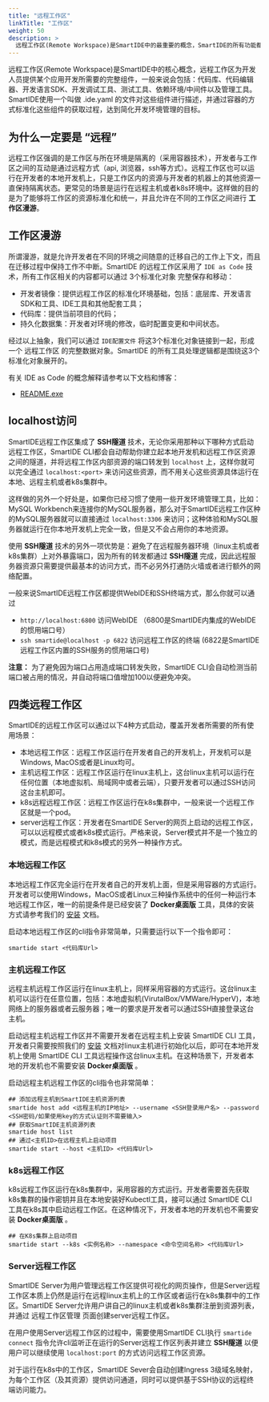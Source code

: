 ```yaml
---
title: "远程工作区"
linkTitle: "工作区"
weight: 50
description: >
  远程工作区(Remote Workspace)是SmartIDE中的最重要的概念，SmartIDE的所有功能都是围绕远程工作区展开的。SmartIDE支持3种远程工作区运行模式，本地模式、远程模式和k8s模式。
---
```


远程工作区(Remote Workspace)是SmartIDE中的核心概念，远程工作区为开发人员提供某个应用开发所需要的完整组件，一般来说会包括：代码库、代码编辑器、开发语言SDK、开发调试工具、测试工具、依赖环境/中间件以及管理工具。SmartIDE使用一个叫做 .ide.yaml 的文件对这些组件进行描述，并通过容器的方式标准化这些组件的获取过程，达到简化开发环境管理的目标。

## 为什么一定要是 “远程”

远程工作区强调的是工作区与所在环境是隔离的（采用容器技术），开发者与工作区之间的互动是通过远程方式（api, 浏览器，ssh等方式）。远程工作区也可以运行在开发者的本地开发机上，只是工作区内的资源与开发者的机器上的其他资源一直保持隔离状态。更常见的场景是运行在远程主机或者k8s环境中。这样做的目的是为了能够将工作区的资源标准化和统一，并且允许在不同的工作区之间进行 **工作区漫游**。

## 工作区漫游

所谓漫游，就是允许开发者在不同的环境之间随意的迁移自己的工作上下文，而且在迁移过程中保持工作不中断。SmartIDE 的远程工作区采用了 `IDE as Code` 技术，所有工作区相关的内容都可以通过 3个标准化对象 完整保存和移动：

- 开发者镜像：提供远程工作区的标准化环境基础，包括：底层库、开发语言SDK和工具、IDE工具和其他配套工具；
- 代码库：提供当前项目的代码；
- 持久化数据集：开发者对环境的修改，临时配置变更和中间状态。

经过以上抽象，我们可以通过 `IDE配置文件` 将这3个标准化对象链接到一起，形成一个 远程工作区 的完整数据对象。SmartIDE 的所有工具处理逻辑都是围绕这3个标准化对象展开的。

有关 IDE as Code 的概念解释请参考以下文档和博客：

- [README.exe](/zh/blog/2022-0510-readme-exe/) 

## localhost访问

SmartIDE远程工作区集成了 **SSH隧道** 技术，无论你采用那种以下哪种方式启动远程工作区，SmartIDE CLI都会自动帮助你建立起本地开发机和远程工作区资源之间的隧道，并将远程工作区内部资源的端口转发到 `localhost` 上，这样你就可以完全通过 `localhost:<port>` 来访问这些资源，而不用关心这些资源具体运行在本地、远程主机或者k8s集群中。

这样做的另外一个好处是，如果你已经习惯了使用一些开发环境管理工具，比如：MySQL Workbench来连接你的MySQL服务器，那么对于SmartIDE远程工作区种的MySQL服务器就可以直接通过 `localhost:3306` 来访问；这种体验和MySQL服务器就运行在你本地开发机上完全一致，但是又不会占用你的本地资源。

使用 **SSH隧道** 技术的另外一项优势是：避免了在远程服务器环境（linux主机或者k8s集群）上对外暴露端口，因为所有的转发都通过 **SSH隧道** 完成，因此远程服务器资源只需要提供最基本的访问方式，而不必另外打通防火墙或者进行额外的网络配置。

一般来说SmartIDE远程工作区都提供WebIDE和SSH终端方式，那么你就可以通过

- `http://localhost:6800` 访问WebIDE （6800是SmartIDE内集成的WebIDE的惯用端口号）
- `ssh smartide@localhost -p 6822` 访问远程工作区的终端 (6822是SmartIDE远程工作区内置的SSH服务的惯用端口号)

**注意：** 为了避免因为端口占用造成端口转发失败，SmartIDE CLI会自动检测当前端口被占用的情况，并自动将端口值增加100以便避免冲突。

## 四类远程工作区

SmartIDE的远程工作区可以通过以下4种方式启动，覆盖开发者所需要的所有使用场景：

- 本地远程工作区：远程工作区运行在开发者自己的开发机上，开发机可以是Windows, MacOS或者是Linux均可。
- 主机远程工作区：远程工作区运行在linux主机上，这台linux主机可以运行在任何位置（本地虚拟机、局域网中或者云端），只要开发者可以通过SSH访问这台主机即可。
- k8s远程远程工作区：远程工作区运行在k8s集群中，一般来说一个远程工作区就是一个pod。
- server远程工作区：开发者在SmartIDE Server的网页上启动的远程工作区，可以以远程模式或者k8s模式运行。严格来说，Server模式并不是一个独立的模式，而是远程模式和k8s模式的另外一种操作方式。

### 本地远程工作区

本地远程工作区完全运行在开发者自己的开发机上面，但是采用容器的方式运行。开发者可以使用Windows，MacOS或者Linux三种操作系统中的任何一种运行本地远程工作区，唯一的前提条件是已经安装了 **Docker桌面版** 工具，具体的安装方式请参考我们的 [安装](/zh/docs/install) 文档。

启动本地远程工作区的cli指令非常简单，只需要运行以下一个指令即可：

```shell
smartide start <代码库Url>
```

### 主机远程工作区

远程主机远程工作区运行在linux主机上，同样采用容器的方式运行。这台linux主机可以运行在任意位置，包括：本地虚拟机(VirutalBox/VMWare/HyperV)，本地网络上的服务器或者云服务器；唯一的要求是开发者可以通过SSH直接登录这台主机。

启动远程主机远程工作区并不需要开发者在远程主机上安装 SmartIDE CLI 工具，开发者只需要按照我们的 [安装](/zh/docs/install) 文档对linux主机进行初始化以后，即可在本地开发机上使用 SmartIDE CLI 工具远程操作这台linux主机。在这种场景下，开发者本地的开发机也不需要安装 **Docker桌面版** 。

启动远程主机远程工作区的cli指令也非常简单：

```shell
## 添加远程主机到SmartIDE主机资源列表
smartide host add <远程主机的IP地址> --username <SSH登录用户名> --password <SSH密码/如果使用key的方式认证则不需要输入>
## 获取SmartIDE主机资源列表
smartide host list
## 通过<主机ID>在远程主机上启动项目
smartide start --host <主机ID> <代码库Url>
```

### k8s远程工作区

k8s远程工作区运行在k8s集群中，采用容器的方式运行。开发者需要首先获取k8s集群的操作密钥并且在本地安装好Kubectl工具，接可以通过 SmartIDE CLI 工具在k8s其中启动远程工作区。在这种情况下，开发者本地的开发机也不需要安装 **Docker桌面版** 。

```shell
## 在K8s集群上启动项目
smartide start --k8s <实例名称> --namespace <命令空间名称> <代码库Url>
```

### Server远程工作区

SmartIDE Server为用户管理远程工作区提供可视化的网页操作，但是Server远程工作区本质上仍然是运行在远程linux主机上的工作区或者运行在k8s集群中的工作区。SmartIDE Server允许用户讲自己的linux主机或者k8s集群注册到资源列表，并通过 远程工作区管理 页面创建server远程工作区。

在用户使用Server远程工作区的过程中，需要使用SmartIDE CLI执行 `smartide connect` 指令允许cli监听正在运行的Server远程工作区列表并建立 **SSH隧道** 以便用户可以继续使用 `localhost:port` 的方式访问远程工作区资源。

对于运行在k8s中的工作区，SmartIDE Sever会自动创建Ingress 3级域名映射，为每个工作区（及其资源）提供访问通道，同时可以提供基于SSH协议的远程终端访问能力。


